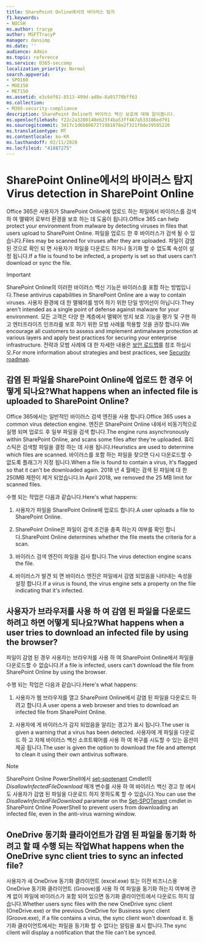 ```yaml
---
title: SharePoint Online에서의 바이러스 탐지
f1.keywords:
- NOCSH
ms.author: tracyp
author: MSFTTracyP
manager: dansimp
ms.date: ''
audience: Admin
ms.topic: reference
ms.service: O365-seccomp
localization_priority: Normal
search.appverid:
- SPO160
- MOE150
- MET150
ms.assetid: e3c6df61-8513-499d-ad8e-8a91770bff63
ms.collection:
- M365-security-compliance
description: SharePoint Online의 바이러스 백신 보호에 대해 알아봅니다.
ms.openlocfilehash: f22c2a3280148eb23f4ba53ff467a533186ed791
ms.sourcegitcommit: 3d17c1d6b80672719b1878e2f321f0de39595226
ms.translationtype: MT
ms.contentlocale: ko-KR
ms.lasthandoff: 02/11/2020
ms.locfileid: "41887275"
---
```

# <a name="virus-detection-in-sharepoint-online"></a><span data-ttu-id="70351-103">SharePoint Online에서의 바이러스 탐지</span><span class="sxs-lookup"><span data-stu-id="70351-103">Virus detection in SharePoint Online</span></span>

<span data-ttu-id="70351-104">Office 365은 사용자가 SharePoint Online에 업로드 하는 파일에서 바이러스를 검색 하 여 맬웨어 로부터 환경을 보호 하는 데 도움이 됩니다.</span><span class="sxs-lookup"><span data-stu-id="70351-104">Office 365 can help protect your environment from malware by detecting viruses in files that users upload to SharePoint Online.</span></span> <span data-ttu-id="70351-105">파일을 업로드 한 후 바이러스가 검색 될 수 있습니다.</span><span class="sxs-lookup"><span data-stu-id="70351-105">Files may be scanned for viruses after they are uploaded.</span></span> <span data-ttu-id="70351-106">파일이 감염 된 것으로 확인 되 면 사용자가 파일을 다운로드 하거나 동기화 할 수 없도록 속성이 설정 됩니다.</span><span class="sxs-lookup"><span data-stu-id="70351-106">If a file is found to be infected, a property is set so that users can't download or sync the file.</span></span>

> [!IMPORTANT]
> <span data-ttu-id="70351-107">SharePoint Online의 이러한 바이러스 백신 기능은 바이러스를 포함 하는 방법입니다.</span><span class="sxs-lookup"><span data-stu-id="70351-107">These antivirus capabilities in SharePoint Online are a way to contain viruses.</span></span> <span data-ttu-id="70351-108">사용자 환경에 대 한 맬웨어를 방어 하기 위한 단일 방어선이 아닙니다.</span><span class="sxs-lookup"><span data-stu-id="70351-108">They aren't intended as a single point of defense against malware for your environment.</span></span> <span data-ttu-id="70351-109">모든 고객은 다양 한 계층에서 맬웨어 방지 보호 기능을 평가 및 구현 하 고 엔터프라이즈 인프라를 보호 하기 위한 모범 사례를 적용할 것을 권장 합니다.</span><span class="sxs-lookup"><span data-stu-id="70351-109">We encourage all customers to assess and implement antimalware protection at various layers and apply best practices for securing your enterprise infrastructure.</span></span> <span data-ttu-id="70351-110">전략과 모범 사례에 대 한 자세한 내용은 [보안 로드맵](security-roadmap.md)를 참조 하십시오.</span><span class="sxs-lookup"><span data-stu-id="70351-110">For more information about strategies and best practices, see [Security roadmap](security-roadmap.md).</span></span>

## <a name="what-happens-when-an-infected-file-is-uploaded-to-sharepoint-online"></a><span data-ttu-id="70351-111">감염 된 파일을 SharePoint Online에 업로드 한 경우 어떻게 되나요?</span><span class="sxs-lookup"><span data-stu-id="70351-111">What happens when an infected file is uploaded to SharePoint Online?</span></span>

<span data-ttu-id="70351-112">Office 365에서는 일반적인 바이러스 검색 엔진을 사용 합니다.</span><span class="sxs-lookup"><span data-stu-id="70351-112">Office 365 uses a common virus detection engine.</span></span> <span data-ttu-id="70351-113">엔진은 SharePoint Online 내에서 비동기적으로 실행 되며 업로드 후 일부 파일을 검색 합니다.</span><span class="sxs-lookup"><span data-stu-id="70351-113">The engine runs asynchronously within SharePoint Online, and scans some files after they're uploaded.</span></span> <span data-ttu-id="70351-114">휴리스틱은 검색할 파일을 결정 하는 데 사용 됩니다.</span><span class="sxs-lookup"><span data-stu-id="70351-114">Heuristics are used to determine which files are scanned.</span></span> <span data-ttu-id="70351-115">바이러스를 포함 하는 파일을 찾으면 다시 다운로드할 수 없도록 플래그가 지정 됩니다.</span><span class="sxs-lookup"><span data-stu-id="70351-115">When a file is found to contain a virus, it's flagged so that it can't be downloaded again.</span></span> <span data-ttu-id="70351-116">2018 년 4 월에는 검색 된 파일에 대 한 250MB 제한이 제거 되었습니다.</span><span class="sxs-lookup"><span data-stu-id="70351-116">In April 2018, we removed the 25 MB limit for scanned files.</span></span>

<span data-ttu-id="70351-117">수행 되는 작업은 다음과 같습니다.</span><span class="sxs-lookup"><span data-stu-id="70351-117">Here's what happens:</span></span>

1. <span data-ttu-id="70351-118">사용자가 파일을 SharePoint Online에 업로드 합니다.</span><span class="sxs-lookup"><span data-stu-id="70351-118">A user uploads a file to SharePoint Online.</span></span>

2. <span data-ttu-id="70351-119">SharePoint Online은 파일이 검색 조건을 충족 하는지 여부를 확인 합니다.</span><span class="sxs-lookup"><span data-stu-id="70351-119">SharePoint Online determines whether the file meets the criteria for a scan.</span></span>

3. <span data-ttu-id="70351-120">바이러스 검색 엔진이 파일을 검사 합니다.</span><span class="sxs-lookup"><span data-stu-id="70351-120">The virus detection engine scans the file.</span></span>

4. <span data-ttu-id="70351-121">바이러스가 발견 되 면 바이러스 엔진은 파일에서 감염 되었음을 나타내는 속성을 설정 합니다.</span><span class="sxs-lookup"><span data-stu-id="70351-121">If a virus is found, the virus engine sets a property on the file indicating that it's infected.</span></span>

## <a name="what-happens-when-a-user-tries-to-download-an-infected-file-by-using-the-browser"></a><span data-ttu-id="70351-122">사용자가 브라우저를 사용 하 여 감염 된 파일을 다운로드 하려고 하면 어떻게 되나요?</span><span class="sxs-lookup"><span data-stu-id="70351-122">What happens when a user tries to download an infected file by using the browser?</span></span>

<span data-ttu-id="70351-123">파일이 감염 된 경우 사용자는 브라우저를 사용 하 여 SharePoint Online에서 파일을 다운로드할 수 없습니다.</span><span class="sxs-lookup"><span data-stu-id="70351-123">If a file is infected, users can't download the file from SharePoint Online by using the browser.</span></span>

<span data-ttu-id="70351-124">수행 되는 작업은 다음과 같습니다.</span><span class="sxs-lookup"><span data-stu-id="70351-124">Here's what happens:</span></span>

1. <span data-ttu-id="70351-125">사용자가 웹 브라우저를 열고 SharePoint Online에서 감염 된 파일을 다운로드 하려고 합니다.</span><span class="sxs-lookup"><span data-stu-id="70351-125">A user opens a web browser and tries to download an infected file from SharePoint Online.</span></span>

2. <span data-ttu-id="70351-126">사용자에 게 바이러스가 감지 되었음을 알리는 경고가 표시 됩니다.</span><span class="sxs-lookup"><span data-stu-id="70351-126">The user is given a warning that a virus has been detected.</span></span> <span data-ttu-id="70351-127">사용자에 게 파일을 다운로드 하 고 자체 바이러스 백신 소프트웨어를 사용 하 여 복구를 시도할 수 있는 옵션이 제공 됩니다.</span><span class="sxs-lookup"><span data-stu-id="70351-127">The user is given the option to download the file and attempt to clean it using their own antivirus software.</span></span>

> [!NOTE]
> <span data-ttu-id="70351-128">SharePoint Online PowerShell에서 [set-spotenant](https://docs.microsoft.com/powershell/module/sharepoint-online/Set-SPOTenant) Cmdlet의 *DisallowInfectedFileDownload* 매개 변수를 사용 하 여 바이러스 백신 경고 창 에서도 사용자가 감염 된 파일을 다운로드 하지 못하도록 할 수 있습니다.</span><span class="sxs-lookup"><span data-stu-id="70351-128">You can use the *DisallowInfectedFileDownload* parameter on the [Set-SPOTenant](https://docs.microsoft.com/powershell/module/sharepoint-online/Set-SPOTenant) cmdlet in SharePoint Online PowerShell to prevent users from downloading an infected file, even in the anti-virus warning window.</span></span>

## <a name="what-happens-when-the-onedrive-sync-client-tries-to-sync-an-infected-file"></a><span data-ttu-id="70351-129">OneDrive 동기화 클라이언트가 감염 된 파일을 동기화 하려고 할 때 수행 되는 작업</span><span class="sxs-lookup"><span data-stu-id="70351-129">What happens when the OneDrive sync client tries to sync an infected file?</span></span>

<span data-ttu-id="70351-130">사용자가 새 OneDrive 동기화 클라이언트 (excel.exe) 또는 이전 비즈니스용 OneDrive 동기화 클라이언트 (Groove)를 사용 하 여 파일을 동기화 하는지 여부에 관계 없이 파일에 바이러스가 포함 되어 있으면 동기화 클라이언트에서 다운로드 하지 않습니다.</span><span class="sxs-lookup"><span data-stu-id="70351-130">Whether users sync files with the new OneDrive sync client (OneDrive.exe) or the previous OneDrive for Business sync client (Groove.exe), if a file contains a virus, the sync client won't download it.</span></span> <span data-ttu-id="70351-131">동기화 클라이언트에서는 파일을 동기화 할 수 없다는 알림을 표시 합니다.</span><span class="sxs-lookup"><span data-stu-id="70351-131">The sync client will display a notification that the file can't be synced.</span></span>
